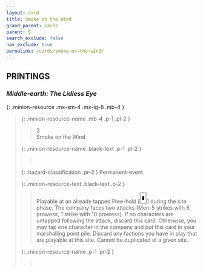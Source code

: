 ```yaml
---
layout: card
title: Smoke on the Wind
grand_parent: Cards
parent: S
search_exclude: false
nav_exclude: true
permalink: /cards/smoke-on-the-wind/
---
```


## PRINTINGS


### _Middle-earth: The Lidless Eye_

{: .minion-resource .mx-sm-4 .mx-lg-8 .mb-4 }
> {: .minion-resource-name .mb-4 .p-1 .pl-2 }
> > <div class="hazard-mp">3</div>
> > <div class="card-name">Smoke on the Wind</div>
>
> {: .minion-resource-name .black-text .p-1 .pl-2 }
> > &nbsp;
>
> {: .hazard-classification .pr-2 }
> Permanent-event
>
> {: .minion-resource-text .black-text .p-2 }
> > Playable at an already tapped Free-hold \[![](/assets/images/free-hold.svg)] during the site phase. The company faces two attacks (Men-5 strikes with 8 prowess, 1 strike with 10 prowess). If no characters are untapped following the attack, discard this card. Otherwise, you may tap one character in the company and put this card in your marshalling point pile. Discard any factions you have in play that are playable at this site. Cannot be duplicated at a given site.  
> 
> {: .minion-resource-name .p-1 .pr-2 }
> > <div class="card-shield"></div>
> > <div class="card-corruption-white">&nbsp;</div>
